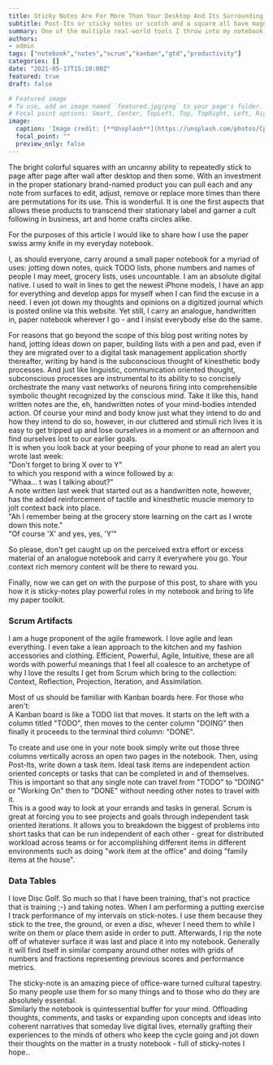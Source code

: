 ```yaml
---
title: Sticky Notes Are For More Than Your Desktop And Its Surrounding Walls
subtitle: Post-Its or sticky notes or scotch and a square all have magnificent capacity. The capacity of metaphor.
summary: One of the multiple real-world tools I throw into my notebook to extend its use. Open my notebook and you can find Kanban boards among other Scrum artifacts, living data tables and digital skeuomorphisms sticking to the pages from their post-it construction.
authors:
- admin
tags: ["notebook","notes","scrum","kanban","gtd","productivity"]
categories: []
date: "2021-05-17T15:10:00Z"
featured: true
draft: false

# Featured image
# To use, add an image named `featured.jpg/png` to your page's folder.
# Focal point options: Smart, Center, TopLeft, Top, TopRight, Left, Right, BottomLeft, Bottom, BottomRight
image:
  caption: 'Image credit: [**Unsplash**](https://unsplash.com/photos/CpkOjOcXdUY)'
  focal_point: ""
  preview_only: false
---
```


The bright colorful squares with an uncanny ability to repeatedly stick to page after page after wall after desktop and then some. With an investment in the proper stationary brand-named product you can pull each and any note from surfaces to edit, adjust, remove or replace more times than there are permutations for its use. This is wonderful. It is one the first aspects that allows these products to transcend their stationary label and garner a cult following in business, art and home crafts circles alike.  

For the purposes of this article I would like to share how I use the paper swiss army knife in my everyday notebook.  

I, as should everyone, carry around a small paper notebook for a myriad of uses: jotting down notes, quick TODO lists, phone numbers and names of people I may meet, grocery lists, uses uncountable. I am an absolute digital native. I used to wait in lines to get the newest iPhone models, I have an app for everything and develop apps for myself when I can find the excuse in a need. I even jot down my thoughts and opinions on a digitized journal which is posted online via this website. Yet still, I carry an analogue, handwritten in, paper notebook wherever I go - and I insist everybody else do the same.  

For reasons that go beyond the scope of this blog post writing notes by hand, jotting ideas down on paper, building lists with a pen and pad, even if they are migrated over to a digital task management application shortly thereafter, writing by hand is the subconscious thought of kinesthetic body processes. And just like linguistic, communication oriented thought, subconscious processes are instrumental to its ability to so concisely orchestrate the many vast networks of neurons firing into comprehensible symbolic thought recognized by the conscious mind. Take it like this, hand written notes are the, eh, handwritten notes of your mind-bodies intended action. Of course your mind and body know just what they intend to do and how they intend to do so, however, in our cluttered and stimuli rich lives it is easy to get tripped up and lose ourselves in a moment or an afternoon and find ourselves lost to our earlier goals.  
It is when you look back at your beeping of your phone to read an alert you wrote last week:  
"Don't forget to bring X over to Y"  
to which you respond with a wince followed by a:  
"Whaa... t was I talking about?"  
A note written last week that started out as a handwritten note, however, has the added reinforcement of tactile and kinesthetic muscle memory to jolt context back into place.  
"Ah I remember being at the grocery store learning on the cart as I wrote down this note."  
"Of course 'X' and yes, yes, 'Y'"  

So please, don't get caught up on the perceived extra effort or excess material of an analogue notebook and carry it everywhere you go. Your context rich memory content will be there to reward you.  

Finally, now we can get on with the purpose of this post, to share with you how it is sticky-notes play powerful roles in my notebook and bring to life my paper toolkit.  

### Scrum Artifacts  

I am a huge proponent of the agile framework. I love agile and lean everything. I even take a lean approach to the kitchen and my fashion accessories and clothing. Efficient, Powerful, Agile, Intuitive, these are all words with powerful meanings that I feel all coalesce to an archetype of why I love the results I get from Scrum which bring to the collection: Context, Reflection, Projection, Iteration, and Assimilation.  

Most of us should be familiar with Kanban boards here. For those who aren't:  
A Kanban board is like a TODO list that moves. It starts on the left with a column titled "TODO", then moves to the center column "DOING" then finally it proceeds to the terminal third column: "DONE".  

To create and use one in your note book simply write out those three columns vertically across an open two pages in the notebook. Then, using Post-Its, write down a task item. Ideal task items are independent action oriented concepts or tasks that can be completed in and of themselves. This is important so that any single note can travel from "TODO" to "DOING" or "Working On" then to "DONE" without needing other notes to travel with it.  
This is a good way to look at your errands and tasks in general. Scrum is great at forcing you to see projects and goals through independent task oriented iterations. It allows you to breakdown the biggest of problems into short tasks that can be run independent of each other - great for distributed workload across teams or for accomplishing different items in different environments such as doing "work item at the office" and doing "family items at the house".  

### Data Tables  

I love Disc Golf. So much so that I have been training, that's not practice that is training ;-) and taking notes. When I am performing a putting exercise I track performance of my intervals on stick-notes. I use them because they stick to the tree, the ground, or even a disc, whever I need them to while I write on them or place them aside in order to putt. Afterwards, I rip the note off of whatever surface it was last and place it into my notebook. Generally it will find itself in similar company around other notes with grids of numbers and fractions representing previous scores and performance metrics.  


The sticky-note is an amazing piece of office-ware turned cultural tapestry. So many people use them for so many things and to those who do they are absolutely essential.  
Similarly the notebook is quintessential buffer for your mind. Offloading thoughts, comments, and tasks or expanding upon concepts and ideas into coherent narratives that someday live digital lives, eternally grafting their experiences to the minds of others who keep the cycle going and jot down their thoughts on the matter in a trusty notebook - full of sticky-notes I hope..
